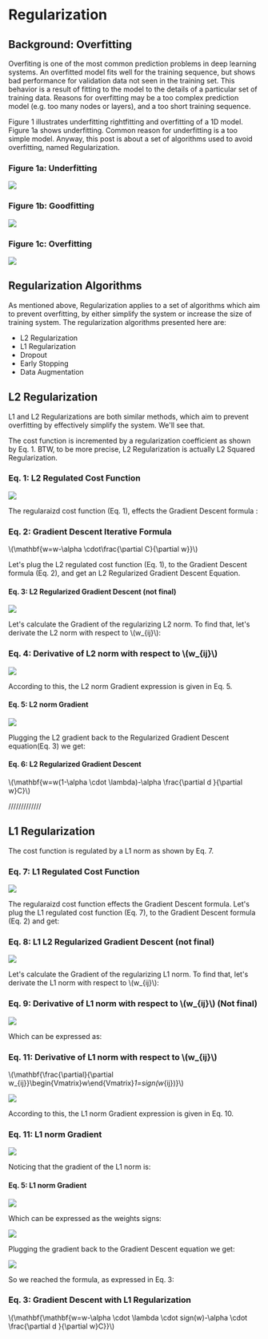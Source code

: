 # Regularization

## Background: Overfitting
Overfiting is one of the most common prediction problems in deep learning systems. An overfitted model fits well for the training sequence, but shows bad performance for validation data not seen in the training set. This behavior is a result of fitting to the model to the details of a particular set of training data. Reasons for overfitting may be a too complex prediction model (e.g. too many nodes or layers), and a too short training sequence. 

Figure 1 illustrates underfitting rightfitting and overfitting of a 1D model. Figure 1a shows underfitting. Common reason for underfitting is a too simple model. Anyway, this post is about a set of algorithms used to avoid overfitting, named Regularization.

### Figure 1a: Underfitting

![](../assets/images/regularization/underfitting.png)
 
### Figure 1b: Goodfitting

![](../assets/images/regularization/goodfitting.png)
  
### Figure 1c: Overfitting

![](../assets/images/regularization/overfitting.png)



## Regularization Algorithms

As mentioned above, Regularization applies to a set of algorithms which aim to prevent overfitting, by either simplify the system or increase the size of training system. The regularization algorithms presented here are:

- L2 Regularization
- L1 Regularization
- Dropout
- Early Stopping
- Data Augmentation

## L2 Regularization

L1 and L2 Regularizations are both similar methods, which aim to prevent overfitting by effectively simplify the system. We'll see that.

The cost function is incremented by a regularization coefficient as shown by Eq. 1. BTW, to be more precise, L2 Regularization is actually L2 Squared Regularization.

### Eq. 1: L2 Regulated Cost Function

![](../assets/images/regularization/l2-regularization.svg)


The regularaizd cost function (Eq. 1), effects the Gradient Descent formula :

### Eq. 2: Gradient Descent Iterative Formula

\\(\mathbf{w=w-\alpha \cdot\frac{\partial C}{\partial w}}\\)


Let's plug the L2 regulated cost function (Eq. 1), to the Gradient Descent formula (Eq. 2), and get an L2 Regularized Gradient Descent Equation.

#### Eq. 3: L2 Regularized Gradient Descent (not final)

![](../assets/images/regularization/l2-gradient-descent-1.svg)


Let's calculate the Gradient of the regularizing L2 norm. To find that, let's derivate the L2 norm with respect to \\(w_{ij}\\):

### Eq. 4: Derivative of L2 norm with respect to \\(w_{ij}\\)

![](../assets/images/regularization/l2-derivative.svg)

According to this, the L2 norm Gradient expression is given in Eq. 5.

#### Eq. 5:  L2 norm Gradient

![](../assets/images/regularization/l2-gradient.svg)

Plugging the L2 gradient back to the Regularized Gradient Descent equation(Eq. 3) we get:

#### Eq. 6:  L2 Regularized Gradient Descent

\\(\mathbf{w=w(1-\alpha \cdot \lambda)-\alpha \frac{\partial d }{\partial w}C}\\)

/////////////
## L1 Regularization

The cost function is regulated by a L1 norm as shown by Eq. 7.

### Eq. 7: L1 Regulated Cost Function

![](../assets/images/regularization/l1-regularization.svg)

The regularaizd cost function effects the Gradient Descent formula. Let's plug the L1 regulated cost function (Eq. 7), to the Gradient Descent formula (Eq. 2) and get:

### Eq. 8: L1 L2 Regularized Gradient Descent (not final)

![](../assets/images/regularization/l1-gradient.svg)

Let's calculate the Gradient of the regularizing L1 norm. To find that, let's derivate the L1 norm with respect to \\(w_{ij}\\):

### Eq. 9: Derivative of L1 norm with respect to \\(w_{ij}\\) (Not final)

![](../assets/images/regularization/l1-derivative.svg)

Which can be expressed as:

### Eq. 11: Derivative of L1 norm with respect to \\(w_{ij}\\)

\\(\mathbf{\frac{\partial}{\partial w_{ij}}\begin{Vmatrix}w\end{Vmatrix}_1=sign(w_{ij})}\\)

![](../assets/images/regularization/l1-derivative.svg)



According to this, the L1 norm Gradient expression is given in Eq. 10.

### Eq. 11:  L1 norm Gradient

![](../assets/images/regularization/l1-gradient.svg)


Noticing that the gradient of the L1 norm is:

#### Eq. 5:  L1 norm Gradient


![](../assets/images/regularization/l1-derivative.svg)

Which can be expressed as the weights signs:


![](../assets/images/regularization/l1-gradient-sign.svg)


Plugging the gradient back to the Gradient Descent equation we get:

![](../assets/images/regularization/l1-gradient-descent.svg)


So we reached the formula, as expressed in Eq. 3:

### Eq. 3: Gradient Descent with L1 Regularization

\\(\mathbf{\mathbf{w=w-\alpha \cdot \lambda \cdot sign(w)-\alpha \cdot \frac{\partial d }{\partial w}C}}\\)





